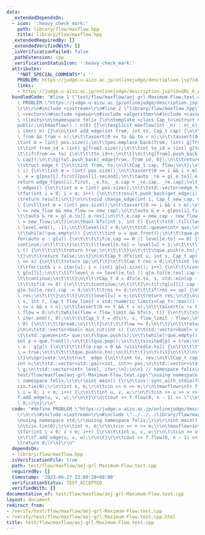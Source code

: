 ```yaml
---
data:
  _extendedDependsOn:
  - icon: ':heavy_check_mark:'
    path: library/flow/maxflow.hpp
    title: library/flow/maxflow.hpp
  _extendedRequiredBy: []
  _extendedVerifiedWith: []
  _isVerificationFailed: false
  _pathExtension: cpp
  _verificationStatusIcon: ':heavy_check_mark:'
  attributes:
    '*NOT_SPECIAL_COMMENTS*': ''
    PROBLEM: https://judge.u-aizu.ac.jp/onlinejudge/description.jsp?id=GRL_6_A
    links:
    - https://judge.u-aizu.ac.jp/onlinejudge/description.jsp?id=GRL_6_A
  bundledCode: "#line 1 \"test/flow/maxflow/aoj-grl-Maximum-Flow.test.cpp\"\n#define\
    \ PROBLEM \"https://judge.u-aizu.ac.jp/onlinejudge/description.jsp?id=GRL_6_A\"\
    \r\n\r\n#include <iostream>\r\n#line 2 \"library/flow/maxflow.hpp\"\n#include\
    \ <vector>\n#include <queue>\n#include <algorithm>\n#include <cassert>\n#include\
    \ <limits>\n\nnamespace felix {\n\ntemplate <class Cap_t>\nstruct maxflow {\n\
    public:\n\tmaxflow() : n(0) {}\n\texplicit maxflow(int _n) : n(_n), g(_n), level(_n),\
    \ iter(_n) {}\n\n\tint add_edge(int from, int to, Cap_t cap) {\n\t\tassert(0 <=\
    \ from && from < n);\n\t\tassert(0 <= to && to < n);\n\t\tassert(0 <= cap);\n\t\
    \tint m = (int) pos.size();\n\t\tpos.emplace_back(from, (int) g[from].size());\n\
    \t\tint from_id = (int) g[from].size();\n\t\tint to_id = (int) g[to].size();\n\
    \t\tif(from == to) {\n\t\t\tto_id++;\n\t\t}\n\t\tg[from].push_back(_edge{to, to_id,\
    \ cap});\n\t\tg[to].push_back(_edge{from, from_id, 0});\n\t\treturn m;\n\t}\n\n\
    \tstruct edge_t {\n\t\tint from, to;\n\t\tCap_t cap, flow;\n\t};\n\n\tedge_t get_edge(int\
    \ i) {\n\t\tint m = (int) pos.size();\n\t\tassert(0 <= i && i < m);\n\t\tauto\
    \ _e = g[pos[i].first][pos[i].second];\n\t\tauto _re = g[_e.to][_e.rev];\n\t\t\
    return edge_t{pos[i].first, _e.to, _e.cap + _re.cap, _re.cap};\n\t}\n\n\tstd::vector<edge_t>\
    \ edges() {\n\t\tint m = (int) pos.size();\n\t\tstd::vector<edge_t> result;\n\t\
    \tfor(int i = 0; i < m; i++) {\n\t\t\tresult.push_back(get_edge(i));\n\t\t}\n\t\
    \treturn result;\n\t}\n\n\tvoid change_edge(int i, Cap_t new_cap, Cap_t new_flow)\
    \ {\n\t\tint m = (int) pos.size();\n\t\tassert(0 <= i && i < m);\n\t\tassert(0\
    \ <= new_flow && new_flow <= new_cap);\n\t\tauto &_e = g[pos[i].first][pos[i].second];\n\
    \t\tauto &_re = g[_e.to][_e.rev];\n\t\t_e.cap = new_cap - new_flow;\n\t\t_re.cap\
    \ = new_flow;\n\t}\n\n\tbool bfs(int s, int t) {\n\t\tstd::fill(level.begin(),\
    \ level.end(), -1);\n\t\tlevel[s] = 0;\n\t\tstd::queue<int> que;\n\t\tque.push(s);\n\
    \t\twhile(!que.empty()) {\n\t\t\tint u = que.front();\n\t\t\tque.pop();\n\t\t\t\
    for(auto e : g[u]) {\n\t\t\t\tif(e.cap == 0 || level[e.to] >= 0) {\n\t\t\t\t\t\
    continue;\n\t\t\t\t}\n\t\t\t\tlevel[e.to] = level[u] + 1;\n\t\t\t\tif(e.to ==\
    \ t) {\n\t\t\t\t\treturn true;\n\t\t\t\t}\n\t\t\t\tque.push(e.to);\n\t\t\t}\n\t\
    \t}\n\t\treturn false;\n\t}\n\n\tCap_t dfs(int u, int s, Cap_t up) {\n\t\tif(u\
    \ == s) {\n\t\t\treturn up;\n\t\t}\n\t\tCap_t res = 0;\n\t\tint level_u = level[u];\n\
    \t\tfor(int& i = iter[u]; i < (int) g[u].size(); i++) {\n\t\t\tconst auto &e =\
    \ g[u][i];\n\t\t\tif(level_u <= level[e.to] || g[e.to][e.rev].cap == 0) {\n\t\t\
    \t\tcontinue;\n\t\t\t}\n\t\t\tCap_t d = dfs(e.to, s, std::min(up - res, g[e.to][e.rev].cap));\n\
    \t\t\tif(d <= 0) {\n\t\t\t\tcontinue;\n\t\t\t}\n\t\t\tg[u][i].cap += d;\n\t\t\t\
    g[e.to][e.rev].cap -= d;\n\t\t\tres += d;\n\t\t\tif(res == up) {\n\t\t\t\treturn\
    \ res;\n\t\t\t}\n\t\t}\n\t\tlevel[u] = n;\n\t\treturn res;\n\t}\n\n\tCap_t flow(int\
    \ s, int t, Cap_t flow_limit = std::numeric_limits<Cap_t>::max()) {\n\t\tassert(0\
    \ <= s && s < n);\n\t\tassert(0 <= t && t < n);\n\t\tassert(s != t);\n\t\tCap_t\
    \ flow = 0;\n\t\twhile(flow < flow_limit && bfs(s, t)) {\n\t\t\tstd::fill(iter.begin(),\
    \ iter.end(), 0);\n\t\t\tCap_t f = dfs(t, s, flow_limit - flow);\n\t\t\tif(f ==\
    \ 0) {\n\t\t\t\tbreak;\n\t\t\t}\n\t\t\tflow += f;\n\t\t}\n\t\treturn flow;\n\t\
    }\n\n\tstd::vector<bool> min_cut(int s) {\n\t\tstd::vector<bool> visited(n);\n\
    \t\tstd::queue<int> que;\n\t\tque.push(s);\n\t\twhile(!que.empty()) {\n\t\t\t\
    int p = que.front();\n\t\t\tque.pop();\n\t\t\tvisited[p] = true;\n\t\t\tfor(auto\
    \ e : g[p]) {\n\t\t\t\tif(e.cap > 0 && !visited[e.to]) {\n\t\t\t\t\tvisited[e.to]\
    \ = true;\n\t\t\t\t\tque.push(e.to);\n\t\t\t\t}\n\t\t\t}\n\t\t}\n\t\treturn visited;\n\
    \t}\n\nprivate:\n\tstruct _edge {\n\t\tint to, rev;\n\t\tCap_t cap;\n\t};\n\n\t\
    int n;\n\tstd::vector<std::pair<int, int>> pos;\n\tstd::vector<std::vector<_edge>>\
    \ g;\n\tstd::vector<int> level, iter;\n};\n\n} // namespace felix\n#line 5 \"\
    test/flow/maxflow/aoj-grl-Maximum-Flow.test.cpp\"\nusing namespace std;\r\nusing\
    \ namespace felix;\r\n\r\nint main() {\r\n\tios::sync_with_stdio(false);\r\n\t\
    cin.tie(0);\r\n\tint n, m;\r\n\tcin >> n >> m;\r\n\tmaxflow<int> f(n);\r\n\tfor(int\
    \ i = 0; i < m; i++) {\r\n\t\tint u, v, w;\r\n\t\tcin >> u >> v >> w;\r\n\t\t\
    f.add_edge(u, v, w);\r\n\t}\r\n\tcout << f.flow(0, n - 1) << \"\\n\";\r\n\treturn\
    \ 0;\r\n}\r\n"
  code: "#define PROBLEM \"https://judge.u-aizu.ac.jp/onlinejudge/description.jsp?id=GRL_6_A\"\
    \r\n\r\n#include <iostream>\r\n#include \"../../../library/flow/maxflow.hpp\"\r\
    \nusing namespace std;\r\nusing namespace felix;\r\n\r\nint main() {\r\n\tios::sync_with_stdio(false);\r\
    \n\tcin.tie(0);\r\n\tint n, m;\r\n\tcin >> n >> m;\r\n\tmaxflow<int> f(n);\r\n\
    \tfor(int i = 0; i < m; i++) {\r\n\t\tint u, v, w;\r\n\t\tcin >> u >> v >> w;\r\
    \n\t\tf.add_edge(u, v, w);\r\n\t}\r\n\tcout << f.flow(0, n - 1) << \"\\n\";\r\n\
    \treturn 0;\r\n}\r\n"
  dependsOn:
  - library/flow/maxflow.hpp
  isVerificationFile: true
  path: test/flow/maxflow/aoj-grl-Maximum-Flow.test.cpp
  requiredBy: []
  timestamp: '2023-06-27 22:09:28+08:00'
  verificationStatus: TEST_ACCEPTED
  verifiedWith: []
documentation_of: test/flow/maxflow/aoj-grl-Maximum-Flow.test.cpp
layout: document
redirect_from:
- /verify/test/flow/maxflow/aoj-grl-Maximum-Flow.test.cpp
- /verify/test/flow/maxflow/aoj-grl-Maximum-Flow.test.cpp.html
title: test/flow/maxflow/aoj-grl-Maximum-Flow.test.cpp
---
```

